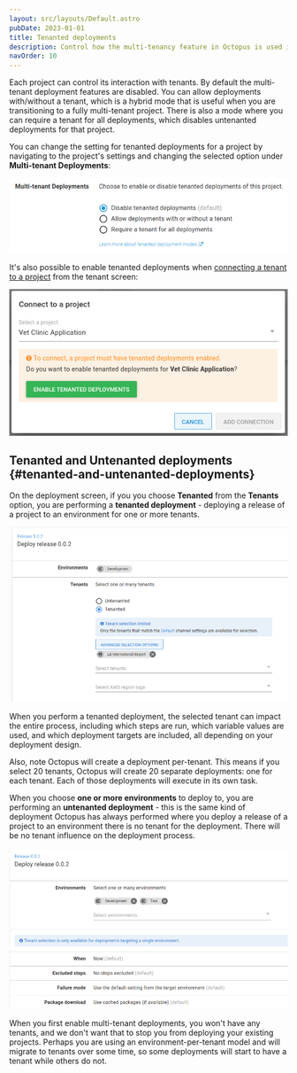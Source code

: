 ```yaml
---
layout: src/layouts/Default.astro
pubDate: 2023-01-01
title: Tenanted deployments
description: Control how the multi-tenancy feature in Octopus is used in your Projects.
navOrder: 10
---
```


Each project can control its interaction with tenants. By default the multi-tenant deployment features are disabled. You can allow deployments with/without a tenant, which is a hybrid mode that is useful when you are transitioning to a fully multi-tenant project. There is also a mode where you can require a tenant for all deployments, which disables untenanted deployments for that project.

You can change the setting for tenanted deployments for a project by navigating to the project's settings and changing the selected option under **Multi-tenant Deployments**:

![](/docs/tenants/tenant-creation/images/multi-tenant-project-settings.png "width=500")

It's also possible to enable tenanted deployments when [connecting a tenant to a project](/docs/tenants/tenant-creation/connecting-projects/) from the tenant screen:

![](/docs/tenants/tenant-creation/images/multi-tenant-project.png "width=500")

## Tenanted and Untenanted deployments {#tenanted-and-untenanted-deployments}

On the deployment screen, if you you choose **Tenanted** from the **Tenants** option, you are performing a **tenanted deployment** - deploying a release of a project to an environment for one or more tenants. 

![](/docs/tenants/tenant-creation/images/multi-tenant-deploy-to-tenants.png "width=500")

When you perform a tenanted deployment, the selected tenant can impact the entire process, including which steps are run, which variable values are used, and which deployment targets are included, all depending on your deployment design.

Also, note Octopus will create a deployment per-tenant. This means if you select 20 tenants, Octopus will create 20 separate deployments: one for each tenant. Each of those deployments will execute in its own task.

When you choose **one or more environments** to deploy to, you are performing an **untenanted deployment** - this is the same kind of deployment Octopus has always performed where you deploy a release of a project to an environment there is no tenant for the deployment. There will be no tenant influence on the deployment process.

![](/docs/tenants/tenant-creation/images/multi-tenant-deploy-multiple-environments.png "width=500")

When you first enable multi-tenant deployments, you won't have any tenants, and we don't want that to stop you from deploying your existing projects. Perhaps you are using an environment-per-tenant model and will migrate to tenants over some time, so some deployments will start to have a tenant while others do not.